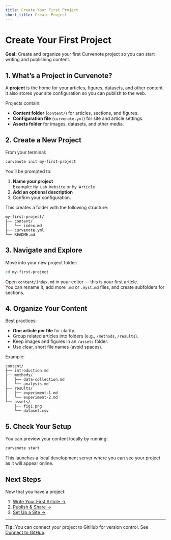 ```yaml
---
title: Create Your First Project
short_title: Create Project
---
```


# Create Your First Project

**Goal:** Create and organize your first Curvenote project so you can start writing and publishing content.  



## 1. What’s a Project in Curvenote?

A **project** is the home for your articles, figures, datasets, and other content.  
It also stores your site configuration so you can publish to the web.

Projects contain:

- **Content folder** (`content/`) for articles, sections, and figures.
- **Configuration file** (`curvenote.yml`) for site and article settings.
- **Assets folder** for images, datasets, and other media.



## 2. Create a New Project

From your terminal:

```bash
curvenote init my-first-project
```

You’ll be prompted to:

1. **Name your project**  
   Example: `My Lab Website` or `My Article`
2. **Add an optional description**  
3. Confirm your configuration.

This creates a folder with the following structure:

```
my-first-project/
├── content/
│   └── index.md
├── curvenote.yml
└── README.md
```


## 3. Navigate and Explore

Move into your new project folder:

```bash
cd my-first-project
```

Open `content/index.md` in your editor — this is your first article.  
You can rename it, add more `.md` or `.myst.md` files, and create subfolders for sections.



## 4. Organize Your Content

Best practices:

- **One article per file** for clarity.
- Group related articles into folders (e.g., `/methods`, `/results`).
- Keep images and figures in an `/assets` folder.
- Use clear, short file names (avoid spaces).

Example:

```
content/
├── introduction.md
├── methods/
│   ├── data-collection.md
│   └── analysis.md
├── results/
│   ├── experiment-1.md
│   └── experiment-2.md
└── assets/
    ├── fig1.png
    └── dataset.csv
```



## 5. Check Your Setup

You can preview your content locally by running:

```bash
curvenote start
```

This launches a local development server where you can see your project as it will appear online.




## Next Steps

Now that you have a project:

1. [Write Your First Article →](../how-to/create-article-cli.md)  
2. [Publish & Share →](../how-to/publish-article.md)  
3. [Set Up a Site →](../getting-started/set-up-site.md)

---

**Tip:** You can connect your project to GitHub for version control. See [Connect to GitHub](../integrations/github.md).